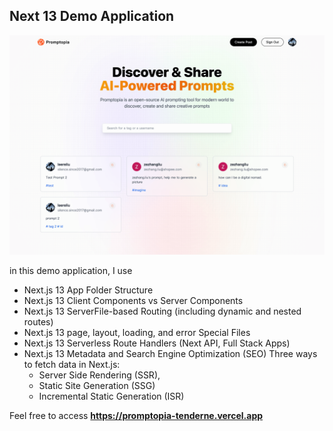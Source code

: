 ## Next 13 Demo Application

![](./public/assets/images/screenshot.png)

in this demo application, I use

- Next.js 13 App Folder Structure
- Next.js 13 Client Components vs Server Components
- Next.js 13 ServerFile-based Routing (including dynamic and nested routes)
- Next.js 13 page, layout, loading, and error Special Files
- Next.js 13 Serverless Route Handlers (Next API, Full Stack Apps)
- Next.js 13 Metadata and Search Engine Optimization (SEO)
  Three ways to fetch data in Next.js:
  - Server Side Rendering (SSR),
  - Static Site Generation (SSG)
  - Incremental Static Generation (ISR)

Feel free to access **https://promptopia-tenderne.vercel.app**
